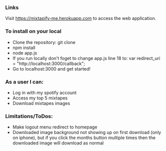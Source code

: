 ### Links
Visit https://mixtapify-me.herokuapp.com to access the web application.

### To install on your local 
- Clone the repository: git clone
- npm install
- node app.js
- If you run locally don't foget to change app.js line 18 to: var redirect_uri = "http://localhost:3000/callback";
- Go to localhost:3000 and get started!


### As a user I can:
- Log in with my spotify account
- Access my top 5 mixtapes
- Download mixtapes images

### Limitations/ToDos:
- Make logout menu redirect to homepage
- Downloaded image background not showing up on first download (only on iphone), but if you click the months button multiple times then the downloaded image will download as normal
